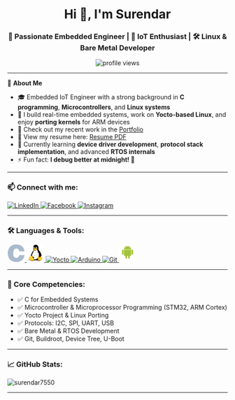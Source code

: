 <h1 align="center">Hi 👋, I'm Surendar</h1>
<h3 align="center">🔧 Passionate Embedded Engineer | 🔌 IoT Enthusiast | 🛠️ Linux & Bare Metal Developer</h3>

<p align="center">
  <img src="https://komarev.com/ghpvc/?username=surendar7550&label=Profile%20views&color=0e75b6&style=flat" alt="profile views" />
</p>

---

🚀 **About Me**

- 🎓 Embedded IoT Engineer with a strong background in **C programming**, **Microcontrollers**, and **Linux systems**
- 🔬 I build real-time embedded systems, work on **Yocto-based Linux**, and enjoy **porting kernels** for ARM devices
- 📂 Check out my recent work in the [Portfolio](https://surendar7550.github.io/My_Portfolio)
- 📄 View my resume here: [Resume PDF](https://drive.google.com/file/d/13YdD5A5miIKGqx0nkH6SeHT86ItQKMf5/view?usp=drivesdk)
- 🌱 Currently learning **device driver development**, **protocol stack implementation**, and advanced **RTOS internals**
- ⚡ Fun fact: **I debug better at midnight! 🌙**

---

<h3 align="left">📫 Connect with me:</h3>
<p align="left">
  <a href="https://www.linkedin.com/in/surendar1711" target="_blank">
    <img src="https://raw.githubusercontent.com/rahuldkjain/github-profile-readme-generator/master/src/images/icons/Social/linked-in-alt.svg" alt="LinkedIn" height="30" width="40" />
  </a>
  <a href="https://www.facebook.com/profile.php?id=100024863994179" target="_blank">
    <img src="https://raw.githubusercontent.com/rahuldkjain/github-profile-readme-generator/master/src/images/icons/Social/facebook.svg" alt="Facebook" height="30" width="40" />
  </a>
  <a href="https://www.instagram.com/mt_.paradise" target="_blank">
    <img src="https://raw.githubusercontent.com/rahuldkjain/github-profile-readme-generator/master/src/images/icons/Social/instagram.svg" alt="Instagram" height="30" width="40" />
  </a>
</p>

---

<h3 align="left">🛠️ Languages & Tools:</h3>
<p align="left">
  <a href="https://www.cprogramming.com/" target="_blank" rel="noreferrer">
    <img src="https://raw.githubusercontent.com/devicons/devicon/master/icons/c/c-original.svg" alt="C" width="40" height="40"/>
  </a>
  <a href="https://www.linux.org/" target="_blank" rel="noreferrer">
    <img src="https://raw.githubusercontent.com/devicons/devicon/master/icons/linux/linux-original.svg" alt="Linux" width="40" height="40"/>
  </a>
  <a href="https://yoctoproject.org/" target="_blank" rel="noreferrer">
    <img src="https://www.yoctoproject.org/wp-content/uploads/2021/04/yocto_project_logo.png" alt="Yocto" width="40" height="40"/>
  </a>
  <a href="https://www.arduino.cc/" target="_blank" rel="noreferrer">
    <img src="https://cdn.worldvectorlogo.com/logos/arduino-1.svg" alt="Arduino" width="40" height="40"/>
  </a>
  <a href="https://git-scm.com/" target="_blank" rel="noreferrer">
    <img src="https://www.vectorlogo.zone/logos/git-scm/git-scm-icon.svg" alt="Git" width="40" height="40"/>
  </a>
  <a href="https://developer.android.com" target="_blank" rel="noreferrer">
    <img src="https://raw.githubusercontent.com/devicons/devicon/master/icons/android/android-original-wordmark.svg" alt="Android" width="40" height="40"/>
  </a>
</p>

---

<h3 align="left">🧠 Core Competencies:</h3>

- ✅ C for Embedded Systems
- ✅ Microcontroller & Microprocessor Programming (STM32, ARM Cortex)
- ✅ Yocto Project & Linux Porting
- ✅ Protocols: I2C, SPI, UART, USB
- ✅ Bare Metal & RTOS Development
- ✅ Git, Buildroot, Device Tree, U-Boot

---

<h3 align="left">📈 GitHub Stats:</h3>

<p align="left">
  <img src="https://github-readme-stats.vercel.app/api?username=surendar7550&show_icons=true&locale=en" alt="surendar7550" />
</p>

---
